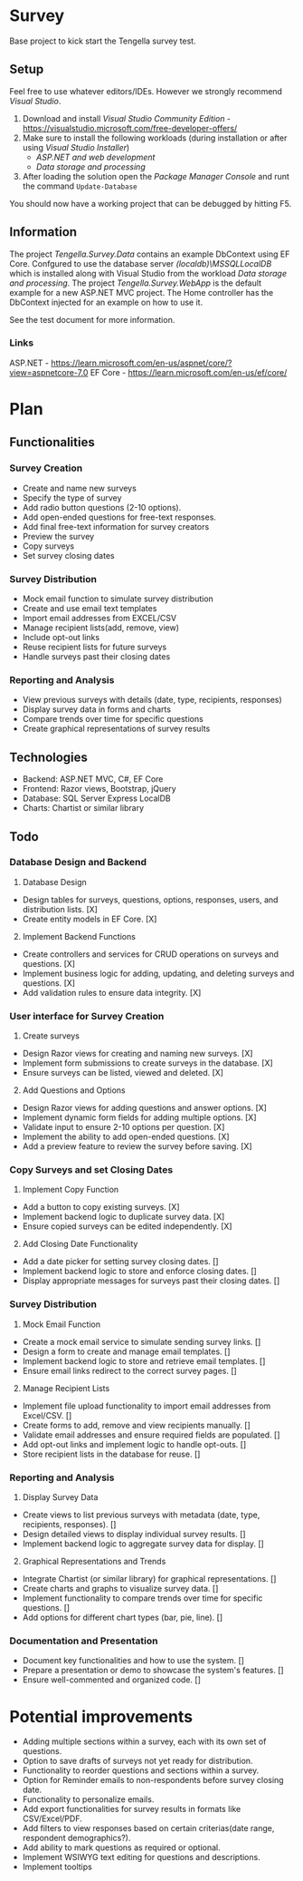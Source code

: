 # Survey
Base project to kick start the Tengella survey test.
## Setup
Feel free to use whatever editors/IDEs.
However we strongly recommend *Visual Studio*.

 1. Download and install *Visual Studio Community Edition* - https://visualstudio.microsoft.com/free-developer-offers/
 2. Make sure to install the following workloads (during installation or after using *Visual Studio Installer*) 
	  - *ASP.NET and web development*
	  - *Data storage and processing*
 3. After loading the solution open the *Package Manager Console* and runt the command `Update-Database`

You should now have a working project that can be debugged by hitting F5.
## Information
The project *Tengella.Survey.Data* contains an example DbContext using EF Core. Confgured to use the database server *(localdb)\MSSQLLocalDB* which is installed along with Visual Studio from the workload *Data storage and processing*.
The  project *Tengella.Survey.WebApp* is the default example for a new ASP.NET MVC project. The Home controller has the DbContext injected for an example on how to use it.

See the test document for more information.

### Links

ASP.NET - https://learn.microsoft.com/en-us/aspnet/core/?view=aspnetcore-7.0
EF Core - https://learn.microsoft.com/en-us/ef/core/

# Plan

## Functionalities

### Survey Creation
- Create and name new surveys
- Specify the type of survey
- Add radio button questions (2-10 options).
- Add open-ended questions for free-text responses.
- Add final free-text information for survey creators
- Preview the survey
- Copy surveys
- Set survey closing dates

### Survey Distribution
- Mock email function to simulate survey distribution
- Create and use email text templates
- Import email addresses from EXCEL/CSV
- Manage recipient lists(add, remove, view)
- Include opt-out links
- Reuse recipient lists for future surveys
- Handle surveys past their closing dates

### Reporting and Analysis
- View previous surveys with details (date, type, recipients, responses)
- Display survey data in forms and charts
- Compare trends over time for specific questions
- Create graphical representations of survey results

## Technologies
- Backend: ASP.NET MVC, C#, EF Core
- Frontend: Razor views, Bootstrap, jQuery
- Database: SQL Server Express LocalDB
- Charts: Chartist or similar library

## Todo

### Database Design and Backend
1. Database Design
- Design tables for surveys, questions, options, responses, users, and distribution lists. [X]
- Create entity models in EF Core. [X]

2. Implement Backend Functions
- Create controllers and services for CRUD operations on surveys and questions. [X]
- Implement business logic for adding, updating, and deleting surveys and questions. [X]
- Add validation rules to ensure data integrity. [X]

### User interface for Survey Creation
1. Create surveys
- Design Razor views for creating and naming new surveys. [X]
- Implement form submissions to create surveys in the database. [X]
- Ensure surveys can be listed, viewed and deleted. [X]

2. Add Questions and Options
- Design Razor views for adding questions and answer options. [X]
- Implement dynamic form fields for adding multiple options. [X]
- Validate input to ensure 2-10 options per question. [X]
- Implement the ability to add open-ended questions. [X]
- Add a preview feature to review the survey before saving. [X]

### Copy Surveys and set Closing Dates
1. Implement Copy Function
- Add a button to copy existing surveys. [X]
- Implement backend logic to duplicate survey data. [X]
- Ensure copied surveys can be edited independently. [X]

2. Add Closing Date Functionality
- Add a date picker for setting survey closing dates. []
- Implement backend logic to store and enforce closing dates. []
- Display appropriate messages for surveys past their closing dates. []

### Survey Distribution
1. Mock Email Function
- Create a mock email service to simulate sending survey links. []
- Design a form to create and manage email templates. []
- Implement backend logic to store and retrieve email templates. []
- Ensure email links redirect to the correct survey pages. []

2. Manage Recipient Lists
- Implement file upload functionality to import email addresses from Excel/CSV. []
- Create forms to add, remove and view recipients manually. []
- Validate email addresses and ensure required fields are populated. []
- Add opt-out links and implement logic to handle opt-outs. []
- Store recipient lists in the database for reuse. []

### Reporting and Analysis
1. Display Survey Data
- Create views to list previous surveys with metadata (date, type, recipients, responses). []
- Design detailed views to display individual survey results. []
- Implement backend logic to aggregate survey data for display. []

2. Graphical Representations and Trends
- Integrate Chartist (or similar library) for graphical representations. []
- Create charts and graphs to visualize survey data. []
- Implement functionality to compare trends over time for specific questions. []
- Add options for different chart types (bar, pie, line). []

### Documentation and Presentation
- Document key functionalities and how to use the system. []
- Prepare a presentation or demo to showcase the system's features. []
- Ensure well-commented and organized code. []

# Potential improvements
- Adding multiple sections within a survey, each with its own set of questions.
- Option to save drafts of surveys not yet ready for distribution.
- Functionality to reorder questions and sections within a survey.
- Option for Reminder emails to non-respondents before survey closing date.
- Functionality to personalize emails.
- Add export functionalities for survey results in formats like CSV/Excel/PDF.
- Add filters to view responses based on certain criterias(date range, respondent demographics?).
- Add ability to mark questions as required or optional.
- Implement WSIWYG text editing for questions and descriptions.
- Implement tooltips